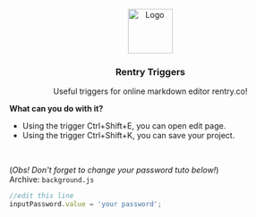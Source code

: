 


<!-- PROJECT LOGO -->
<br />
<div align="center">
  <a href="https://github.com/othneildrew/Best-README-Template">
    <img src="https://icons.iconarchive.com/icons/iconka/business-finance/512/pen-icon.png" alt="Logo" width="80" height="80">
  </a>

  <h3 align="center">Rentry Triggers</h3>

  <p align="center">
    Useful triggers for online markdown editor rentry.co!
  </p>
</div>

  **What can you do with it?**
- Using the trigger Ctrl+Shift+E, you can open edit page.
- Using the trigger Ctrl+Shift+K, you can save your project. 

<br>

(*Obs! Don't forget to change your password tuto below!*)
<br>
Archive: `background.js`

```js
//edit this line
inputPassword.value = 'your password';
```



